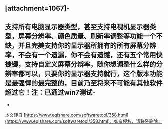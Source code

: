 \[attachment=1067\]-
-
支持所有电脑显示器类型，甚至支持电视机显示器类型，屏幕分辨率、颜色质量、刷新率调整等功能一个不缺，并且完美支持你的显示器所拥有的所有屏幕分辨率，不会有一个遗漏，你不会有遗憾，还有五个常用快捷键，支持自定义屏幕分辨率，随你想调整什么样的分辨率都可以，只要你的显示器支持就行，这个版本功能是最强悍的最完整的，目前乃至将来不可能有其他软件超过它！注：已通过win7测试-
-

-

本文转自 [https://www.eqishare.com/softwaretool/358.html](https://www.eqishare.com/softwaretool/358.html)，如有侵权，请联系删除。